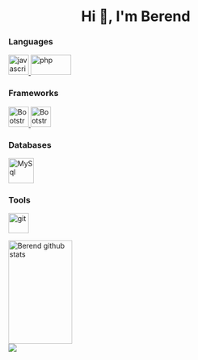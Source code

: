 <h1 align="center">Hi 👋, I'm Berend</h1>

<h3 align="left">Languages</h3>
<p align="left">
  <!--<img src="https://www.flaticon.com/svg/vstatic/svg/1051/1051277.svg?token=exp=1616859023~hmac=35cd6b9304f2ab6b446cacd0003b713a" alt="HTML5" width="40" height="40" />
  <img src="https://www.flaticon.com/svg/vstatic/svg/888/888847.svg?token=exp=1616676269~hmac=5383336c70eebf8cbca2c5fcae4f6a94" alt="CSS3" width="40" height="40" /> -->
  <a href="https://developer.mozilla.org/en-US/docs/Web/javascript">
    <img src="https://upload.vectorlogo.zone/logos/javascript/images/239ec8a4-163e-4792-83b6-3f6d96911757.svg" alt="javascript" width="40" height="40" />
  </a>
  <a href="https://www.php.net/">
    <img src="https://www.vectorlogo.zone/logos/php/php-ar21.svg" alt="php" width="80" height="40" />
  </a>
</p>


<h3 align="left">Frameworks</h3>
<p align="left">
  <a href="https://getbootstrap.com/">
    <img src="https://www.vectorlogo.zone/logos/getbootstrap/getbootstrap-icon.svg" alt="Bootstrap" width="40" height="40" />
  </a>
  <a href="https://jquery.com/">
    <img src="https://www.vectorlogo.zone/logos/jquery/jquery-icon.svg" alt="Bootstrap" width="40" height="40" />
  </a>
</p>

<h3 align="left">Databases</h3>
<p align="left">
  <a href="https://www.mysql.com/">
    <img src="https://www.vectorlogo.zone/logos/mysql/mysql-official.svg" alt="MySql" width="50" height="50" />
  </a>
</p>

<h3 align="left">Tools</h3>
<p align="left">
  <a href="https://git-scm.com/">
    <img src="https://www.vectorlogo.zone/logos/git-scm/git-scm-icon.svg" alt="git" width="40" height="40" />
  </a>
</p>

<a href="https://github.com/anuraghazra/github-readme-stats">
  <img style="width: 50%;" src="https://github-readme-stats.vercel.app/api?username=berend109&include_all_commits=true&theme=gruvbox" alt="Berend github stats" height="205"/>
</a>
<br>
<a href="https://github.com/anuraghazra/github-readme-stats">
 <img src="https://github-readme-stats.vercel.app/api/top-langs/?username=berend109&include_all_commits=true&layout=compact&theme=gruvbox&hide=shell" />
</a>


<!--
**berend109/berend109** is a ✨ _special_ ✨ repository because its `README.md` (this file) appears on your GitHub profile.

Here are some ideas to get you started:

- 🔭 I’m currently working on ...
- 🌱 I’m currently learning ...
- 👯 I’m looking to collaborate on ...
- 🤔 I’m looking for help with ...
- 💬 Ask me about ...
- 📫 How to reach me: ...
- 😄 Pronouns: ...
- ⚡ Fun fact: ...
-->
